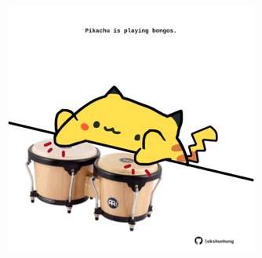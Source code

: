 <!-- built at 04/10/2022, 17:12:53 UTC -->
<p align="center">
  <img width="500" height="500" src="./ReadmeImage.svg">
</p>
